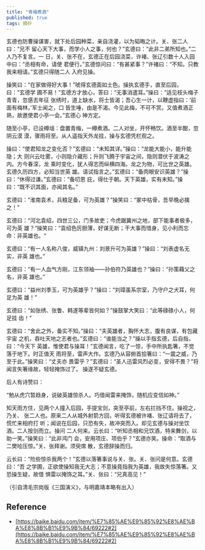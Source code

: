 ```yaml
---
title: "青梅煮酒"
published: true
tags: 摘抄
---
```


玄德也防曹操谋害，就下处后园种菜，亲自浇灌，以为韬晦之计。关、张二人曰：“兄不
留心天下大事，而学小人之事，何也？”玄德曰：“此非二弟所知也。”二人乃不复言。一
日，关、张不在，玄德正在后园浇菜，许褚、张辽引数十人入园中曰：“丞相有命，请使
君便行。”玄德惊问曰：“有甚紧事？”许褚曰：“不知。只教我来相请。”玄德只得随二人
入府见操。

操笑曰：“在家做得好大事！”唬得玄德面如土色。操执玄德手，直至后园，曰：“玄德学
圃不易！”玄德方才放心，答曰：“无事消遣耳。”操曰：“适见枝头梅子青青，忽感去年征
张绣时，道上缺水，将士皆渴；吾心生一计，以鞭虚指曰：‘前面有梅林。’军士闻之，口
皆生唾，由是不渴。今见此梅，不可不赏。又值煮酒正熟，故邀使君小亭一会。”玄德心
神方定。

随至小亭，已设樽俎：盘置青梅，一樽煮酒。二人对坐，开怀畅饮。酒至半酣，忽阴云漠
漠，骤雨将至。从人遥指天外龙挂，操与玄德凭栏观之。

操曰：“使君知龙之变化否？”玄德曰：“未知其详。”操曰：“龙能大能小，能升能隐；大
则兴云吐雾，小则隐介藏形；升则飞腾于宇宙之间，隐则潜伏于波涛之内。方今春深，龙
乘时变化，犹人得志而纵横四海。龙之为物，可比世之英雄。玄德久历四方，必知当世英
雄。请试指言之。”玄德曰：“备肉眼安识英雄？”操曰：“休得过谦。”玄德曰：“备叨恩
庇，得仕于朝。天下英雄，实有未知。”操曰：“既不识其面，亦闻其名。”

玄德曰：“淮南袁术，兵粮足备，可为英雄？”操笑曰：“冢中枯骨，吾早晚必擒之！”

玄德曰：“河北袁绍，四世三公，门多故吏；今虎踞冀州之地，部下能事者极多，可为英
雄？“操笑曰：“袁绍色厉胆薄，好谋无断；干大事而惜身，见小利而忘命：非英雄也。“

玄德曰：“有一人名称八俊，威镇九州：刘景升可为英雄？”操曰：“刘表虚名无实，非英
雄也。”

玄德曰：“有一人血气方刚，江东领袖——孙伯符乃英雄也？”操曰：“孙策藉父之名，非英
雄也。”

玄德曰：“益州刘季玉，可为英雄乎？”操曰：“刘璋虽系宗室，乃守户之犬耳，何足为英
雄！”

玄德曰：“如张绣、张鲁、韩遂等辈皆何如？”操鼓掌大笑曰：“此等碌碌小人，何足挂
齿！”

玄德曰：“舍此之外，备实不知。”操曰：“夫英雄者，胸怀大志，腹有良谋，有包藏宇宙
之机，吞吐天地之志者也。”玄德曰：“谁能当之？”操以手指玄德，后自指，曰：“今天下
英雄，惟使君与操耳！”玄德闻言，吃了一惊，手中所执匙箸，不觉落于地下。时正值天
雨将至，雷声大作。玄德乃从容俯首拾箸曰：“一震之威，乃至于此。”操笑曰：“丈夫亦
畏雷乎？”玄德曰：“圣人迅雷风烈必变，安得不畏？”将闻言失箸缘故，轻轻掩饰过了。
操遂不疑玄德。

后人有诗赞曰：

“勉从虎穴暂趋身，说破英雄惊杀人。巧借闻雷来掩饰，随机应变信如神。”

知天雨方住，见两个人撞入后园，手提宝剑，突至亭前，左右拦挡不住。操视之，乃关、
张二人也。原来二人从城外射箭方回，听得玄德被许褚、张辽请将去了，慌忙来相府打
听；闻说在后园，只恐有失，故冲突而入。却见玄德与操对坐饮酒。二人按剑而立。操问
二人何来。云长曰：“听知丞相和兄饮酒，特来舞剑，以助一笑。”操笑曰：“此非鸿门
会，安用项庄、项伯乎？”玄德亦笑。操命：“取酒与二樊哙压惊。”关、张拜谢。须臾席
散，玄德辞操而归。

云长曰：“险些惊杀我两个！”玄德以落箸事说与关、张。关、张问是何意。玄德曰：“吾
之学圃，正欲使操知我无大志；不意操竟指我为英雄，我故失惊落箸。又恐操生疑，故借
惧雷以掩饰之耳。”关、张曰：“兄真高见！”

（引自清毛宗岗版《三国演义》，与明嘉靖本略有出入）

## Reference

- [https://baike.baidu.com/item/%E7%85%AE%E9%85%92%E8%AE%BA%E8%8B%B1%E9%9B%84/69222#2](https://baike.baidu.com/item/%E7%85%AE%E9%85%92%E8%AE%BA%E8%8B%B1%E9%9B%84/69222#2)
